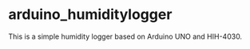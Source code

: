 arduino_humiditylogger
======================
This is a simple humidity logger based on Arduino UNO and HIH-4030.
